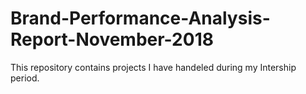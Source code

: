 # Brand-Performance-Analysis-Report-November-2018
This repository contains projects I have handeled during my Intership period.
